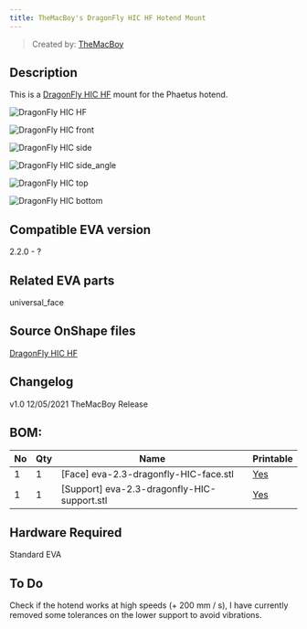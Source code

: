 ```yaml
---
title: TheMacBoy's DragonFly HIC HF Hotend Mount
---
```


> Created by: [TheMacBoy](https://github.com/themacboy)

## Description
This is a [DragonFly HIC HF](https://www.phaetus.com/dragonfly-hf-hic) mount for the Phaetus hotend.

![DragonFly HIC HF](assets/DragonFly-HIC-perspective.JPG)

![DragonFly HIC front](assets/DragonFly-HIC-front.JPG)

![DragonFly HIC side](assets/DragonFly-HIC-side.JPG)

![DragonFly HIC side_angle](assets/DragonFly-HIC-side-angle.JPG)

![DragonFly HIC top](assets/DragonFly-HIC-top-.JPG)

![DragonFly HIC bottom](assets/DragonFly-HIC-bottom.JPG)

## Compatible EVA version
2.2.0 - ?

## Related EVA parts
universal_face

## Source OnShape files
[DragonFly HIC HF](https://cad.onshape.com/documents/37f226ec31a6892e039799c4/w/9518350d2542991b8a0226ab/e/af757332e1b18b8f33156616)

## Changelog
v1.0 12/05/2021 TheMacBoy Release

## BOM:
| No | Qty | Name                                               | Printable |
| -- | --- | -------------------------------------------------- | --------- |
| 1  | 1   | [Face] eva-2.3-dragonfly-HIC-face.stl    | [Yes](stl/eva-2.3-dragonfly-HIC-face.stl ) |
| 1  | 1   | [Support] eva-2.3-dragonfly-HIC-support.stl | [Yes](stl/eva-2.3-dragonfly-HIC-support.stl) |


## Hardware Required 
Standard EVA

## To Do 
Check if the hotend works at high speeds (+ 200 mm / s), I have currently removed some tolerances on the lower support to avoid vibrations.
